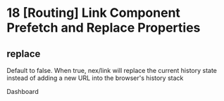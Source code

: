 # 18 [Routing] Link Component Prefetch and Replace Properties

## replace
Default to false. When true, nex/link will replace the current history state instead of adding a new URL into the browser's history stack

<Link href="/dashboard" replace > Dashboard</Link>